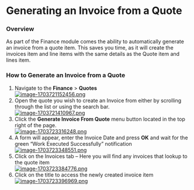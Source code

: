 # Generating an Invoice from a Quote

### Overview

As part of the Finance module comes the ability to automatically generate an invoice from a quote item. This saves you time, as it will create the invoices item and line items with the same details as the Quote item and lines item.

### How to Generate an Invoice from a Quote

1. Navigate to the **Finance** &gt; **Quotes**  
    [![image-1703721152456.png](https://docs.rapidplatform.com/uploads/images/gallery/2023-12/scaled-1680-/XSyLYlWPA7DQTC0Y-image-1703721152456.png)](https://docs.rapidplatform.com/uploads/images/gallery/2023-12/XSyLYlWPA7DQTC0Y-image-1703721152456.png)
2. Open the quote you wish to create an Invoice from either by scrolling through the list or using the search bar.  
    [![image-1703721410967.png](https://docs.rapidplatform.com/uploads/images/gallery/2023-12/scaled-1680-/YkpBomsFzDzH127f-image-1703721410967.png)](https://docs.rapidplatform.com/uploads/images/gallery/2023-12/YkpBomsFzDzH127f-image-1703721410967.png)
3. Click the **Generate Invoice From Quote** menu button located in the top right of the page.  
    [![image-1703723316248.png](https://docs.rapidplatform.com/uploads/images/gallery/2023-12/scaled-1680-/3qHHtBEZr9BgYsXl-image-1703723316248.png)](https://docs.rapidplatform.com/uploads/images/gallery/2023-12/3qHHtBEZr9BgYsXl-image-1703723316248.png)
4. A form will appear, enter the Invoice Date and press **OK** and wait for the green “Work Executed Successfully” notification  
    [![image-1703723348551.png](https://docs.rapidplatform.com/uploads/images/gallery/2023-12/scaled-1680-/liMNmsK1WRsFZp5F-image-1703723348551.png)](https://docs.rapidplatform.com/uploads/images/gallery/2023-12/liMNmsK1WRsFZp5F-image-1703723348551.png)
5. Click on the Invoices tab – Here you will find any invoices that lookup to the quote item  
    [![image-1703723384776.png](https://docs.rapidplatform.com/uploads/images/gallery/2023-12/scaled-1680-/KIrjlwKro3MNy2oK-image-1703723384776.png)](https://docs.rapidplatform.com/uploads/images/gallery/2023-12/KIrjlwKro3MNy2oK-image-1703723384776.png)
6. Click on the title to access the newly created invoice item  
    [![image-1703723396969.png](https://docs.rapidplatform.com/uploads/images/gallery/2023-12/scaled-1680-/N2laCDoci2xf4XLu-image-1703723396969.png)](https://docs.rapidplatform.com/uploads/images/gallery/2023-12/N2laCDoci2xf4XLu-image-1703723396969.png)